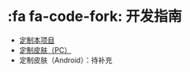 # :fa fa-code-fork: 开发指南

* [定制本项目](develop-xxxk.md)
* [定制皮肤（PC）](develop-skin-pc.md)
* 定制皮肤（Android）：待补充